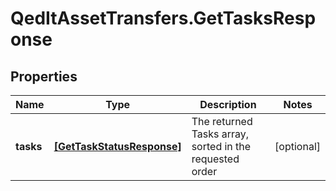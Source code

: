 # QedItAssetTransfers.GetTasksResponse

## Properties
Name | Type | Description | Notes
------------ | ------------- | ------------- | -------------
**tasks** | [**[GetTaskStatusResponse]**](GetTaskStatusResponse.md) | The returned Tasks array, sorted in the requested order | [optional] 


